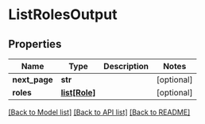 # ListRolesOutput

## Properties
Name | Type | Description | Notes
------------ | ------------- | ------------- | -------------
**next_page** | **str** |  | [optional] 
**roles** | [**list[Role]**](Role.md) |  | [optional] 

[[Back to Model list]](../README.md#documentation-for-models) [[Back to API list]](../README.md#documentation-for-api-endpoints) [[Back to README]](../README.md)


